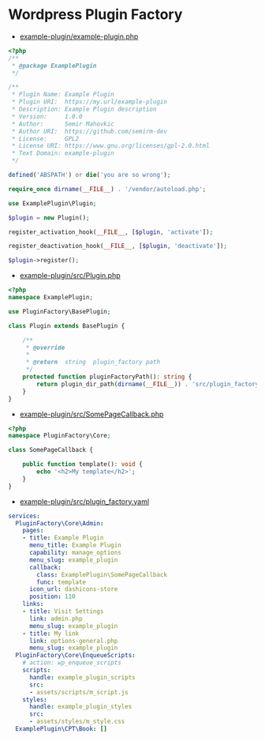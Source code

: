 # Wordpress Plugin Factory

* [example-plugin/example-plugin.php](https://github.com/semirm-dev/wp-plugin-factory/blob/master/example-plugin/example-plugin.php)
```php
<?php
/**
 * @package ExamplePlugin
 */

/** 
 * Plugin Name: Example Plugin
 * Plugin URI:  https://my.url/example-plugin
 * Description: Example Plugin description
 * Version:     1.0.0
 * Author:      Semir Mahovkic
 * Author URI:  https://github.com/semirm-dev
 * License:     GPL2
 * License URI: https://www.gnu.org/licenses/gpl-2.0.html
 * Text Domain: example-plugin
 */

defined('ABSPATH') or die('you are so wrong');

require_once dirname(__FILE__) . '/vendor/autoload.php';

use ExamplePlugin\Plugin;

$plugin = new Plugin();

register_activation_hook(__FILE__, [$plugin, 'activate']);

register_deactivation_hook(__FILE__, [$plugin, 'deactivate']);

$plugin->register();
```

* [example-plugin/src/Plugin.php](https://github.com/semirm-dev/wp-plugin-factory/blob/master/example-plugin/src/Plugin.php)
```php
<?php
namespace ExamplePlugin;

use PluginFactory\BasePlugin;

class Plugin extends BasePlugin {

    /**
     * @override
     *
     * @return  string  plugin_factory path
     */
    protected function pluginFactoryPath(): string {
        return plugin_dir_path(dirname(__FILE__)) . 'src/plugin_factory.yaml';
    }
}
```

* [example-plugin/src/SomePageCallback.php](https://github.com/semirm-dev/wp-plugin-factory/blob/master/example-plugin/src/SomePageCallback.php)
```php
<?php
namespace PluginFactory\Core;

class SomePageCallback {

    public function template(): void {
        echo '<h2>My template</h2>';
    }
}
```

* [example-plugin/src/plugin_factory.yaml](https://github.com/semirm-dev/wp-plugin-factory/blob/master/example-plugin/src/plugin_factory.yaml)
```yaml
services:
  PluginFactory\Core\Admin:
    pages:
    - title: Example Plugin
      menu_title: Example Plugin
      capability: manage_options
      menu_slug: example_plugin
      callback:
        class: ExamplePlugin\SomePageCallback
        func: template
      icon_url: dashicons-store
      position: 110
    links:
    - title: Visit Settings
      link: admin.php
      menu_slug: example_plugin
    - title: My link
      link: options-general.php
      menu_slug: example_plugin
  PluginFactory\Core\EnqueueScripts:
    # action: wp_enqueue_scripts
    scripts:
      handle: example_plugin_scripts
      src:
      - assets/scripts/m_script.js
    styles:
      handle: example_plugin_styles
      src:
      - assets/styles/m_style.css
  ExamplePlugin\CPT\Book: []
```